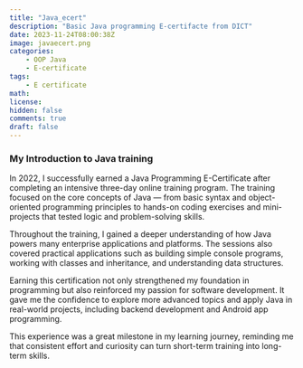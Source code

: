 ```yaml
---
title: "Java_ecert"
description: "Basic Java programming E-certifacte from DICT"
date: 2023-11-24T08:00:38Z
image: javaecert.png
categories:
    - OOP Java
    - E-certificate
tags:
    - E certificate
math: 
license: 
hidden: false
comments: true
draft: false
---
```

### My Introduction to Java training

In 2022, I successfully earned a Java Programming E-Certificate after completing an intensive three-day online training program. The training focused on the core concepts of Java — from basic syntax and object-oriented programming principles to hands-on coding exercises and mini-projects that tested logic and problem-solving skills.

Throughout the training, I gained a deeper understanding of how Java powers many enterprise applications and platforms. The sessions also covered practical applications such as building simple console programs, working with classes and inheritance, and understanding data structures.

Earning this certification not only strengthened my foundation in programming but also reinforced my passion for software development. It gave me the confidence to explore more advanced topics and apply Java in real-world projects, including backend development and Android app programming.

This experience was a great milestone in my learning journey, reminding me that consistent effort and curiosity can turn short-term training into long-term skills.